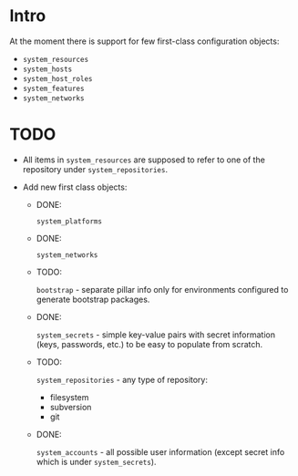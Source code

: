 
# Intro #

At the moment there is support for few first-class configuration objects:
*   `system_resources`
*   `system_hosts`
*   `system_host_roles`
*   `system_features`
*   `system_networks`

# TODO #

*   All items in `system_resources` are supposed to refer to one of
    the repository under `system_repositories`.

*   Add new first class objects:

    *   DONE:

        `system_platforms`

    *   DONE:

        `system_networks`

    *   TODO:

        `bootstrap` - separate pillar info only for environments configured
        to generate bootstrap packages.

    *   DONE:

        `system_secrets` - simple key-value pairs with secret information
        (keys, passwords, etc.) to be easy to populate from scratch.

    *   TODO:

        `system_repositories` - any type of repository:
        *   filesystem
        *   subversion
        *   git

    *   DONE:

        `system_accounts` - all possible user information (except secret
        info which is under `system_secrets`).

